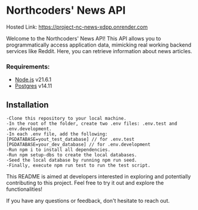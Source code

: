 # Northcoders' News API

Hosted Link: https://project-nc-news-xdpp.onrender.com

Welcome to the Northcoders' News API! This API allows you to programmatically access application data, mimicking real working backend services like Reddit. Here, you can retrieve information about news articles.

### Requirements:

- [Node.js](https://nodejs.org/en/) v21.6.1
- [Postgres](https://www.postgresql.org/download/) v14.11

## Installation
```
-Clone this repository to your local machine.
-In the root of the folder, create two .env files: .env.test and .env.development.
-In each .env file, add the following:
[PGDATABASE=yout_test_database] // for .env.test
[PGDATABASE=your_dev_database] // for .env.development
-Run npm i to install all dependencies.
-Run npm setup-dbs to create the local databases.
-Seed the local database by running npm run seed.
-Finally, execute npm run test to run the test script.
```

This README is aimed at developers interested in exploring and potentially contributing to this project. Feel free to try it out and explore the functionalities!

If you have any questions or feedback, don't hesitate to reach out.
